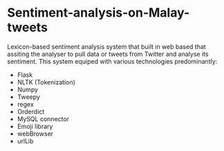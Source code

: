 # Sentiment-analysis-on-Malay-tweets

Lexicon-based sentiment analysis system that built in web based that assiting the analyser to pull data or tweets from Twitter and analyse its sentiment.
This system equiped with various technologies predominantly:
- Flask
- NLTK (Tokenization)
- Numpy
- Tweepy
- regex
- Orderdict
- MySQL connector
- Emoji library
- webBrowser
- urlLib
